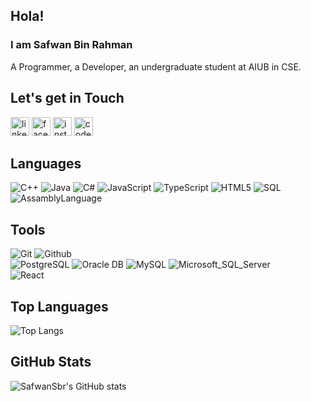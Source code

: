 ## Hola! 
### I am Safwan Bin Rahman
A Programmer, a Developer, an undergraduate student at AIUB in CSE.

## Let's get in Touch
[<img src='https://cdn.jsdelivr.net/npm/simple-icons@3.0.1/icons/linkedin.svg' alt='linkedin' height='30'>](https://www.linkedin.com/in/https://www.facebook.com/Safwansbr/) 
[<img src='https://cdn.jsdelivr.net/npm/simple-icons@3.0.1/icons/facebook.svg' alt='facebook' height='30'>](https://www.facebook.com/Safwansbr/) 
[<img src='https://cdn.jsdelivr.net/npm/simple-icons@3.0.1/icons/instagram.svg' alt='instagram' height='30'>](https://www.facebook.com/Safwansbr/)
[<img src='https://cdn.jsdelivr.net/npm/simple-icons@3.0.1/icons/codeforces.svg' alt='codeforces' height='30'>](https://codeforces.com/profile/NIGHT_FURY_sbr)

## Languages 
![C++](https://img.shields.io/badge/-C++-000000?style=flat&logo=c%2B%2B)
![Java](https://img.shields.io/badge/-Java-000000?style=flat&logo=java)
![C#](https://img.shields.io/badge/-C%23-000000?style=flat)
![JavaScript](https://img.shields.io/badge/-JavaScript-000000?style=flat&logo=javascript)
![TypeScript](https://img.shields.io/badge/-Typescript-000000?style=flat&logo=typescript)
![HTML5](https://img.shields.io/badge/-HTML5-000000?style=flat&logo=html5)
![SQL](https://img.shields.io/badge/-SQL-000000?style=flat&logo=mysql)
![AssamblyLanguage](https://img.shields.io/badge/-EMU8086-000000?style=flat&logo=aframe)
<br>

## Tools
![Git](https://img.shields.io/badge/-Git-000000?style=flat&logo=git)
![Github](https://img.shields.io/badge/-Github-000000?style=flat&logo=github) <br />
![PostgreSQL](https://img.shields.io/badge/-PostgreSQL-000000?style=flat&logo=postgresql)
![Oracle DB](https://img.shields.io/badge/-OracleDB-000000?style=flat&logo=oracle)
![MySQL](https://img.shields.io/badge/-MySQL-000000?style=flat&logo=mysql)
![Microsoft_SQL_Server](https://img.shields.io/badge/-MSSQL-000000?style=flat) <br />
![React](https://img.shields.io/badge/-React-000000?style=flat&logo=react)

## Top Languages
![Top Langs](https://github-readme-stats.vercel.app/api/top-langs/?username=SafwanSbr&layout=compact&theme=radical)

## GitHub Stats
![SafwanSbr's GitHub stats](https://github-readme-stats.vercel.app/api?username=SafwanSbr&show_icons=true&theme=radical)
